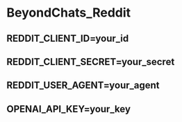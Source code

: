 # BeyondChats_Reddit

## REDDIT_CLIENT_ID=your_id
## REDDIT_CLIENT_SECRET=your_secret
## REDDIT_USER_AGENT=your_agent
## OPENAI_API_KEY=your_key
